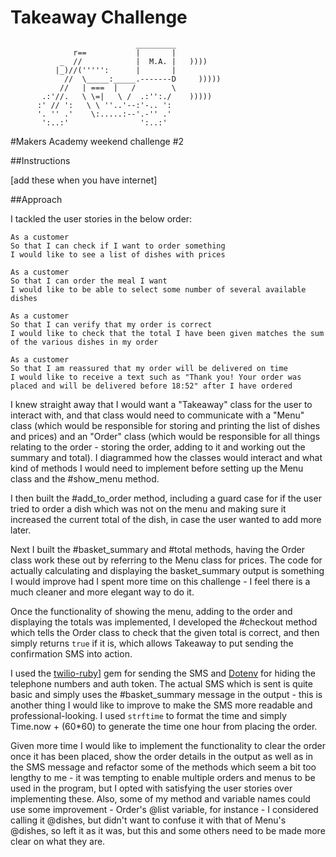 Takeaway Challenge
==================
```
                            _________
              r==           |       |
           _  //            |  M.A. |   ))))
          |_)//(''''':      |       |
            //  \_____:_____.-------D     )))))
           //   | ===  |   /        \
       .:'//.   \ \=|   \ /  .:'':./    )))))
      :' // ':   \ \ ''..'--:'-.. ':
      '. '' .'    \:.....:--'.-'' .'
       ':..:'                ':..:'

 ```

#Makers Academy weekend challenge #2

##Instructions

[add these when you have internet]

##Approach

I tackled the user stories in the below order:

```
As a customer
So that I can check if I want to order something
I would like to see a list of dishes with prices

As a customer
So that I can order the meal I want
I would like to be able to select some number of several available dishes

As a customer
So that I can verify that my order is correct
I would like to check that the total I have been given matches the sum of the various dishes in my order

As a customer
So that I am reassured that my order will be delivered on time
I would like to receive a text such as "Thank you! Your order was placed and will be delivered before 18:52" after I have ordered
```

I knew straight away that I would want a "Takeaway" class for the user to interact with, and that class would need to communicate with a "Menu" class (which would be responsible for storing and printing the list of dishes and prices) and an "Order" class (which would be responsible for all things relating to the order - storing the order, adding to it and working out the summary and total).  I diagrammed how the classes would interact and what kind of methods I would need to implement before setting up the Menu class and the #show_menu method.

I then built the #add_to_order method, including a guard case for if the user tried to order a dish which was not on the menu and making sure it increased the current total of the dish, in case the user wanted to add more later.

Next I built the #basket_summary and #total methods, having the Order class work these out by referring to the Menu class for prices.  The code for actually calculating and displaying the basket_summary output is something I would improve had I spent more time on this challenge - I feel there is a much cleaner and more elegant way to do it.

Once the functionality of showing the menu, adding to the order and displaying the totals was implemented, I developed the #checkout method which tells the Order class to check that the given total is correct, and then simply returns `true` if it is, which allows Takeaway to put sending the confirmation SMS into action.

I used the [twilio-ruby](https://github.com/twilio/twilio-ruby)] gem for sending the SMS and [Dotenv](https://github.com/bkeepers/dotenv) for hiding the telephone numbers and auth token.  The actual SMS which is sent is quite basic and simply uses the #basket_summary message in the output - this is another thing I would like to improve to make the SMS more readable and professional-looking.  I used `strftime` to format the time and simply Time.now + (60*60) to generate the time one hour from placing the order.

Given more time I would like to implement the functionality to clear the order once it has been placed, show the order details in the output as well as in the SMS message and refactor some of the methods which seem a bit too lengthy to me - it was tempting to enable multiple orders and menus to be used in the program, but I opted with satisfying the user stories over implementing these.  Also, some of my method and variable names could use some improvement - Order's @list variable, for instance - I considered calling it @dishes, but didn't want to confuse it with that of Menu's @dishes, so left it as it was, but this and some others need to be made more clear on what they are.
